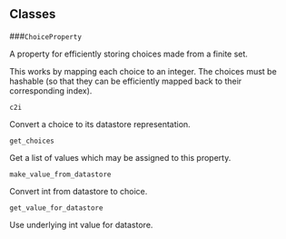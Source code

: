 # 










## Classes
    
    
###`ChoiceProperty`

A property for efficiently storing choices made from a finite set.

  This works by mapping each choice to an integer.  The choices must be hashable
  (so that they can be efficiently mapped back to their corresponding index).
  

        
        
            

`c2i`

Convert a choice to its datastore representation.

            

`get_choices`

Get a list of values which may be assigned to this property.

            

`make_value_from_datastore`

Convert int from datastore to choice.

            

`get_value_for_datastore`

Use underlying int value for datastore.

            

        

    
